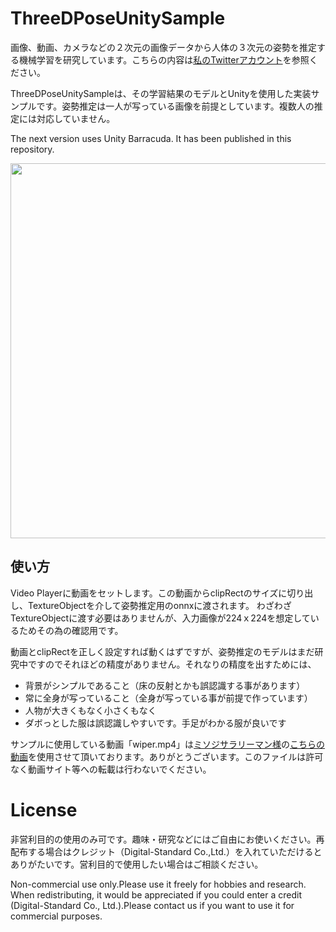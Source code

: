 # ThreeDPoseUnitySample

画像、動画、カメラなどの２次元の画像データから人体の３次元の姿勢を推定する機械学習を研究しています。こちらの内容は[私のTwitterアカウント](https://twitter.com/yukihiko_a)を参照ください。

ThreeDPoseUnitySampleは、その学習結果のモデルとUnityを使用した実装サンプルです。姿勢推定は一人が写っている画像を前提としています。複数人の推定には対応していません。

The next version uses Unity Barracuda. It has been published in this repository.

 <img src='https://github.com/yukihiko/ThreeDPoseUnitySample/blob/master/samplemv.gif' width=600/>

## 使い方
Video Playerに動画をセットします。この動画からclipRectのサイズに切り出し、TextureObjectを介して姿勢推定用のonnxに渡されます。
わざわざTextureObjectに渡す必要はありませんが、入力画像が224ｘ224を想定しているためその為の確認用です。

動画とclipRectを正しく設定すれば動くはずですが、姿勢推定のモデルはまだ研究中ですのでそれほどの精度がありません。それなりの精度を出すためには、
- 背景がシンプルであること（床の反射とかも誤認識する事があります）
- 常に全身が写っていること（全身が写っている事が前提で作っています）
- 人物が大きくもなく小さくもなく
- ダボっとした服は誤認識しやすいです。手足がわかる服が良いです


サンプルに使用している動画「wiper.mp4」は[ミソジサラリーマン様](https://www.youtube.com/user/tanahiro814)の[こちらの動画](https://www.youtube.com/watch?v=C9VtSRiEM7s)を使用させて頂いております。ありがとうございます。このファイルは許可なく動画サイト等への転載は行わないでください。


# License
非営利目的の使用のみ可です。趣味・研究などにはご自由にお使いください。再配布する場合はクレジット（Digital-Standard Co.,Ltd.）を入れていただけるとありがたいです。営利目的で使用したい場合はご相談ください。

Non-commercial use only.Please use it freely for hobbies and research. When redistributing, it would be appreciated if you could enter a credit (Digital-Standard Co., Ltd.).Please contact us if you want to use it for commercial purposes.

